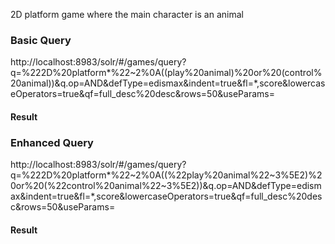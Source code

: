 2D platform game where the main character is an animal

### Basic Query 
 
http://localhost:8983/solr/#/games/query?q=%222D%20platform*%22~2%0A((play%20animal)%20or%20(control%20animal))&q.op=AND&defType=edismax&indent=true&fl=*,score&lowercaseOperators=true&qf=full_desc%20desc&rows=50&useParams=

#### Result

### Enhanced Query 

http://localhost:8983/solr/#/games/query?q=%222D%20platform*%22~2%0A((%22play%20animal%22~3%5E2)%20or%20(%22control%20animal%22~3%5E2))&q.op=AND&defType=edismax&indent=true&fl=*,score&lowercaseOperators=true&qf=full_desc%20desc&rows=50&useParams=

#### Result